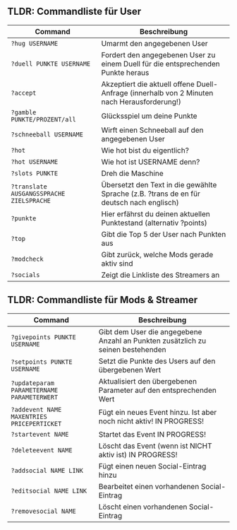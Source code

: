 ## TLDR: Commandliste für User

Command | Beschreibung |
--------|--------------|
```?hug USERNAME``` | Umarmt den angegebenen User 
```?duell PUNKTE USERNAME``` | Fordert den angegebenen User zu einem Duell für die entsprechenden Punkte heraus
```?accept``` | Akzeptiert die aktuell offene Duell-Anfrage (innerhalb von 2 Minuten nach Herausforderung!)
```?gamble PUNKTE/PROZENT/all``` | Glücksspiel um deine Punkte
```?schneeball USERNAME``` | Wirft einen Schneeball auf den angegebenen User
```?hot``` | Wie hot bist du eigentlich?
```?hot USERNAME``` | Wie hot ist USERNAME denn?
```?slots PUNKTE``` | Dreh die Maschine
```?translate AUSGANGSSPRACHE ZIELSPRACHE``` | Übersetzt den Text in die gewählte Sprache (z.B. ?trans de en für deutsch nach englisch)
```?punkte``` | Hier erfährst du deinen aktuellen Punktestand (alternativ ?points)
```?top``` | Gibt die Top 5 der User nach Punkten aus
```?modcheck``` | Gibt zurück, welche Mods gerade aktiv sind
```?socials``` | Zeigt die Linkliste des Streamers an

## TLDR: Commandliste für Mods & Streamer
Command | Beschreibung |
--------|--------------|
```?givepoints PUNKTE USERNAME``` | Gibt dem User die angegebene Anzahl an Punkten zusätzlich zu seinen bestehenden
```?setpoints PUNKTE USERNAME``` | Setzt die Punkte des Users auf den übergebenen Wert 
```?updateparam PARAMETERNAME PARAMETERWERT``` | Aktualisiert den übergebenen Parameter auf den entsprechenden Wert
```?addevent NAME MAXENTRIES PRICEPERTICKET``` | Fügt ein neues Event hinzu. Ist aber noch nicht aktiv! IN PROGRESS!
```?startevent NAME``` | Startet das Event IN PROGRESS!
```?deleteevent NAME``` | Löscht das Event (wenn ist NICHT aktiv ist) IN PROGRESS!
```?addsocial NAME LINK``` | Fügt einen neuen Social-Eintrag hinzu
```?editsocial NAME LINK``` | Bearbeitet einen vorhandenen Social-Eintrag
```?removesocial NAME``` | Löscht einen vorhandenen Social-Eintrag
